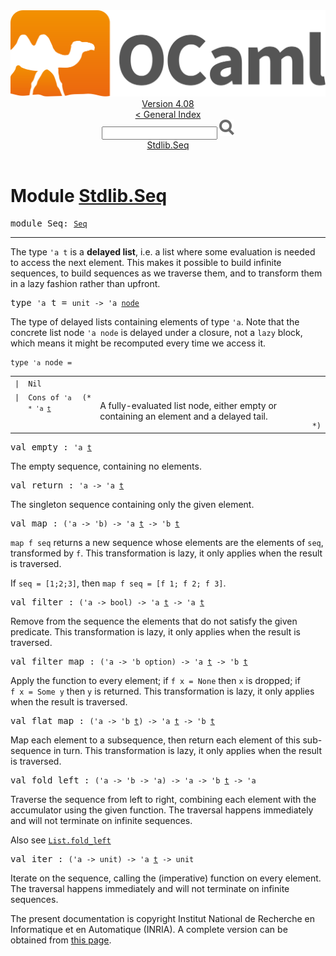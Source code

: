 <!-- ((! set title API !)) ((! set documentation !)) ((! set api !)) ((! set nobreadcrumb !)) -->
<div class="api"><header><nav class="toc brand"><a class="brand" href="https://ocaml.org/"><img src="colour-logo-gray.svg" class="svg" alt="OCaml"></a></nav><nav class="toc"><div class="toc_version"><a href="/docs" id="version-select">Version 4.08</a></div><a href="index.html">&lt; General Index</a><div class="api_search"><input type="text" name="apisearch" id="api_search" oninput="mySearch(false);" onkeypress="this.oninput();" onclick="this.oninput();" onpaste="this.oninput();">
<img src="search_icon.svg" alt="Search" class="svg" onclick="mySearch(false)"></div>
<div id="search_results"></div><div class="toc_title"><a href="#top">Stdlib.Seq</a></div><ul></ul></nav></header>

<h1>Module <a href="type_Stdlib.Seq.html">Stdlib.Seq</a></h1>

<pre><span id="MODULESeq"><span class="keyword">module</span> Seq</span>: <code class="type"><a href="Seq.html">Seq</a></code></pre><hr width="100%">
<p>The type <code class="code"><span class="keywordsign">'</span>a&nbsp;t</code> is a <b>delayed list</b>, i.e. a list where some evaluation
    is needed to access the next element. This makes it possible to build
    infinite sequences, to build sequences as we traverse them, and to transform
    them in a lazy fashion rather than upfront.</p>

<pre><span id="TYPEt"><span class="keyword">type</span> <code class="type">'a</code> t</span> = <code class="type">unit -&gt; 'a <a href="Seq.html#TYPEnode">node</a></code> </pre>
<div class="info ">
<div class="info-desc">
<p>The type of delayed lists containing elements of type <code class="code"><span class="keywordsign">'</span>a</code>.
    Note that the concrete list node <code class="code"><span class="keywordsign">'</span>a&nbsp;node</code> is delayed under a closure,
    not a <code class="code"><span class="keyword">lazy</span></code> block, which means it might be recomputed every time
    we access it.</p>
</div>
</div>


<pre><code><span id="TYPEnode"><span class="keyword">type</span> <code class="type">'a</code> node</span> = </code></pre><table class="typetable">
<tbody><tr>
<td align="left" valign="top">
<code><span class="keyword">|</span></code></td>
<td align="left" valign="top">
<code><span id="TYPEELTnode.Nil"><span class="constructor">Nil</span></span></code></td>

</tr>
<tr>
<td align="left" valign="top">
<code><span class="keyword">|</span></code></td>
<td align="left" valign="top">
<code><span id="TYPEELTnode.Cons"><span class="constructor">Cons</span></span> <span class="keyword">of</span> <code class="type">'a * 'a <a href="Seq.html#TYPEt">t</a></code></code></td>
<td class="typefieldcomment" align="left" valign="top"><code>(*</code></td><td class="typefieldcomment" align="left" valign="top"><div class="info ">
<div class="info-desc">
<p>A fully-evaluated list node, either empty or containing an element
    and a delayed tail.</p>
</div>
</div>
</td><td class="typefieldcomment" align="left" valign="bottom"><code>*)</code></td>
</tr></tbody></table>



<pre><span id="VALempty"><span class="keyword">val</span> empty</span> : <code class="type">'a <a href="Seq.html#TYPEt">t</a></code></pre><div class="info ">
<div class="info-desc">
<p>The empty sequence, containing no elements.</p>
</div>
</div>

<pre><span id="VALreturn"><span class="keyword">val</span> return</span> : <code class="type">'a -&gt; 'a <a href="Seq.html#TYPEt">t</a></code></pre><div class="info ">
<div class="info-desc">
<p>The singleton sequence containing only the given element.</p>
</div>
</div>

<pre><span id="VALmap"><span class="keyword">val</span> map</span> : <code class="type">('a -&gt; 'b) -&gt; 'a <a href="Seq.html#TYPEt">t</a> -&gt; 'b <a href="Seq.html#TYPEt">t</a></code></pre><div class="info ">
<div class="info-desc">
<p><code class="code">map&nbsp;f&nbsp;seq</code> returns a new sequence whose elements are the elements of
    <code class="code">seq</code>, transformed by <code class="code">f</code>.
    This transformation is lazy, it only applies when the result is traversed.</p>

<p>If <code class="code">seq&nbsp;=&nbsp;[1;2;3]</code>, then <code class="code">map&nbsp;f&nbsp;seq&nbsp;=&nbsp;[f&nbsp;1;&nbsp;f&nbsp;2;&nbsp;f&nbsp;3]</code>.</p>
</div>
</div>

<pre><span id="VALfilter"><span class="keyword">val</span> filter</span> : <code class="type">('a -&gt; bool) -&gt; 'a <a href="Seq.html#TYPEt">t</a> -&gt; 'a <a href="Seq.html#TYPEt">t</a></code></pre><div class="info ">
<div class="info-desc">
<p>Remove from the sequence the elements that do not satisfy the
    given predicate.
    This transformation is lazy, it only applies when the result is
    traversed.</p>
</div>
</div>

<pre><span id="VALfilter_map"><span class="keyword">val</span> filter_map</span> : <code class="type">('a -&gt; 'b option) -&gt; 'a <a href="Seq.html#TYPEt">t</a> -&gt; 'b <a href="Seq.html#TYPEt">t</a></code></pre><div class="info ">
<div class="info-desc">
<p>Apply the function to every element; if <code class="code">f&nbsp;x&nbsp;=&nbsp;<span class="constructor">None</span></code> then <code class="code">x</code> is dropped;
    if <code class="code">f&nbsp;x&nbsp;=&nbsp;<span class="constructor">Some</span>&nbsp;y</code> then <code class="code">y</code> is returned.
    This transformation is lazy, it only applies when the result is
    traversed.</p>
</div>
</div>

<pre><span id="VALflat_map"><span class="keyword">val</span> flat_map</span> : <code class="type">('a -&gt; 'b <a href="Seq.html#TYPEt">t</a>) -&gt; 'a <a href="Seq.html#TYPEt">t</a> -&gt; 'b <a href="Seq.html#TYPEt">t</a></code></pre><div class="info ">
<div class="info-desc">
<p>Map each element to a subsequence, then return each element of this
    sub-sequence in turn.
    This transformation is lazy, it only applies when the result is
    traversed.</p>
</div>
</div>

<pre><span id="VALfold_left"><span class="keyword">val</span> fold_left</span> : <code class="type">('a -&gt; 'b -&gt; 'a) -&gt; 'a -&gt; 'b <a href="Seq.html#TYPEt">t</a> -&gt; 'a</code></pre><div class="info ">
<div class="info-desc">
<p>Traverse the sequence from left to right, combining each element with the
    accumulator using the given function.
    The traversal happens immediately and will not terminate on infinite
    sequences.</p>

<p>Also see <a href="List.html#VALfold_left"><code class="code"><span class="constructor">List</span>.fold_left</code></a></p>
</div>
</div>

<pre><span id="VALiter"><span class="keyword">val</span> iter</span> : <code class="type">('a -&gt; unit) -&gt; 'a <a href="Seq.html#TYPEt">t</a> -&gt; unit</code></pre><div class="info ">
<div class="info-desc">
<p>Iterate on the sequence, calling the (imperative) function on every element.
    The traversal happens immediately and will not terminate on infinite
    sequences.</p>
</div>
</div>

<div class="copyright">The present documentation is copyright Institut National de Recherche en Informatique et en Automatique (INRIA). A complete version can be obtained from <a href="http://caml.inria.fr/pub/docs/manual-ocaml/">this page</a>.</div></div>